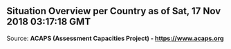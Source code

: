 ## Situation Overview per Country as of Sat, 17 Nov 2018 03:17:18 GMT

Source: **ACAPS (Assessment Capacities Project) - https://www.acaps.org**